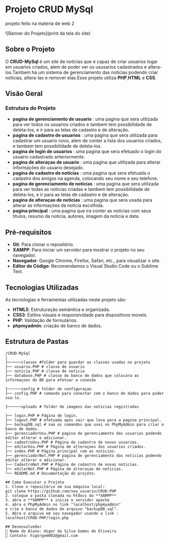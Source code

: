 # Projeto CRUD MySql


projeto feito na materia de web 2

![Banner do
Projeto](print da tela do site)

## Sobre o Projeto

O **CRUD-MySql** é um site de noticias que e capaz de criar usuarios logar em usuarios criados, alem de poder ver os ususarios cadastrados e 
altera-los.Tambem há um sistema de gerenciamento das  noticias podendo criar noticias, altera-las e remover elas.Esse projeto utiliza **PHP**,**HTML** e **CSS**. 

## Visão Geral

### Estrutura do Projeto


- **pagina de gerenciamento de usuario** : uma pagina que sera  utilizada para ver todos os  usuarios criados e tambem tem  possibilidade de deleta-los, e ir para as telas de cadastro e de alteração.
- **pagina de cadastro de usuarios** : uma pagina que sera utilizada para cadastrar um usuario novo, alem de conter a lista  dos usuarios criados, e tambem tem  possibilidade de deleta-los.
- **pagina de login de usuarios** : uma pagina que sera efetuado o login do usuario cadastrado anteriormente.
- **pagina de alteraçao de usuario** : uma pagina que utilizada para alterar informações do usuario desejado.
- **pagina de cadastro de noticias** : uma pagina que sera efetuada o cadastro dos amigos na agenda, colocando seu nome e seu telefone.
- **pagina de gerenciamento de noticias** : uma pagina que sera utilizada para ver todas as  noticias criadas e tambem tem possibilidade de deleta-los, e ir para as telas de cadastro e de alteração.
- **pagina de alteraçao de noticias** : uma pagina que sera usada para alterar as informações da  noticia escolhida.
- **pagina principal** : uma pagina que ira conter as noticias com seus titulos, resumo da noticia, autores, imagem da noticia e data.

## Pré-requisitos

- **Git**: Para clonar o repositório.
- **XAMPP**: Para iniciar um servidor para mostrar o projeto no seu navegador.
- **Navegador**: Google Chrome, Firefox, Safari, etc., para visualizar
  o site.
- **Editor de Código**: Recomendamos o Visual Studio Code ou o Sublime
  Text.

## Tecnologias Utilizadas

As tecnologias e ferramentas utilizadas neste projeto são:

- **HTML5**: Estruturação semântica e organizada.
- **CSS3**: Estilos visuais e responsividade para dispositivos moveis.
- **PHP**: Validação de formulários.
- **phpmyadmin**: criação de banco de dados.



## Estrutura de Pastas

```plaintext
/CRUD-MySql
│
├──────classes #folder para guardar as classes usadas no projeto
├── usuario.PHP # classe de usuario
├── noticia.PHP # classe de noticia
├── database.PHP # classe do banco de dados que colocara as informaçoes do BD para efetuar a conexão

├──────config # folder de configuraçao
├── config.PHP # comando para conectar com o banco de dados para poder usa-lo.

├──────uploads # folder de imagens das noticias registradas

├── login.PHP # Página de login.
├── logout.PHP # efetuada apos sair que leva para a pagina principal.
├── backupDB.sql # sao os comandos que usei no PhpMyAdmin para criar o banco de dados.
├── gerenciadorUsu.PHP # pagina de gerenciamento dos usuarios podendo editar alterar e adicionar.
├── cadastroUsu.PHP # Página de cadastro de novos usuarios.
├── editarUsu.PHP # Página de alteraçoes dos usuarios criados.
├── index.PHP # Página principal com as noticias.
├── gerenciadorNot.PHP # pagina de gerenciamento das noticias podendo editar alterar e adicionar.
├── CadastroNot.PHP # Página de cadastro de novas noticias.
├── editarNot.PHP # Página de alteraçao de noticias.
└── README.md # Documentação do projeto.

## Como Executar o Projeto
1. Clone o repositório em sua máquina local:
git clone https://github.com/seu_usuario/CRUD-PHP
2. coloque a pasta clonada no htdocs do **XAMPP**
3. abra o **XAMPP** e inicie o servidor apache 
4. abra o PhpMyAdmin no link "localhost/phpmyadmin"
e crie o banco de dados do arquivo "backupDB.sql".
5. Abra o arquivo em seu navegador usando o link :
localhost/CRUD-PHP/login.php 

## Desenvolvedor
 Nome do Aluno: Higor da Silva Gomes de Oliveira 
 Contato: higorgom002@gmail.com
```
